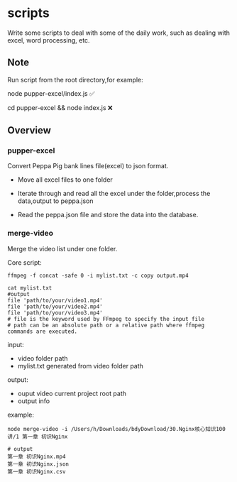 # scripts
Write some scripts to deal with some of the daily work, such as dealing with excel, word processing, etc.

## Note

Run script from the root directory,for example:

 node pupper-excel/index.js ✅

 cd pupper-excel && node index.js ❌

## Overview

###  pupper-excel 
Convert Peppa Pig bank lines file(excel) to json format.

* Move all excel files to one folder   

* Iterate through and read all the excel under the folder,process the  data,output to peppa.json  
* Read the peppa.json file and store the data into the database.

### merge-video

Merge the video list under one folder.

Core script:

```shell
ffmpeg -f concat -safe 0 -i mylist.txt -c copy output.mp4

cat mylist.txt
#output
file 'path/to/your/video1.mp4'
file 'path/to/your/video2.mp4'
file 'path/to/your/video3.mp4'
# file is the keyword used by FFmpeg to specify the input file
# path can be an absolute path or a relative path where ffmpeg commands are executed.

```

input:

* video folder path
* mylist.txt      generated from video folder path

 output:

* ouput video    current project root path
* output info

example:

```shel
node merge-video -i /Users/h/Downloads/bdyDownload/30.Nginx核心知识100讲/1 第一章 初识Nginx  

# output
第一章 初识Nginx.mp4
第一章 初识Nginx.json
第一章 初识Nginx.csv
```

